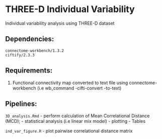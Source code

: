 # THREE-D Individual Variability
Individual variability analysis using THREE-D dataset

## Dependencies:
```R-studio
connectome-workbench/1.3.2 
ciftify/2.3.3
```

## Requirements:
1. Functional connectivity map converted to text file using connectome-workbench (i.e wb_command -cifti-convert -to-text)

## Pipelines:
```3D_analysis.Rmd``` - perform calculation of Mean Correlational Distance (MCD);
                - statistical analysis (i.e linear mix model)
                - plotting
                - Tables

```ind_var_figure.R``` - plot pairwise correlational distance matrix
